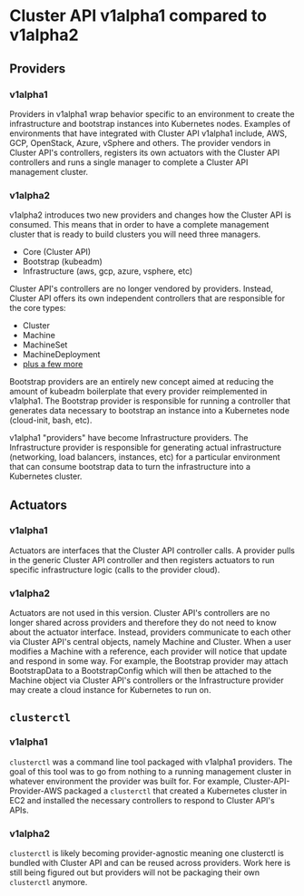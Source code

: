 # Cluster API v1alpha1 compared to v1alpha2

## Providers

### v1alpha1

Providers in v1alpha1 wrap behavior specific to an environment to create the infrastructure and bootstrap instances into
Kubernetes nodes. Examples of environments that have integrated with Cluster API v1alpha1 include, AWS, GCP, OpenStack,
Azure, vSphere and others. The provider vendors in Cluster API's controllers, registers its own actuators with the
Cluster API controllers and runs a single manager to complete a Cluster API management cluster.

### v1alpha2

v1alpha2 introduces two new providers and changes how the Cluster API is consumed. This means that in order to have a
complete management cluster that is ready to build clusters you will need three managers.

* Core (Cluster API)
* Bootstrap (kubeadm)
* Infrastructure (aws, gcp, azure, vsphere, etc)

Cluster API's controllers are no longer vendored by providers. Instead, Cluster API offers its own independent
controllers that are responsible for the core types:

* Cluster
* Machine
* MachineSet
* MachineDeployment
* [plus a few more](../../pkg/apis/cluster/v1alpha2)

Bootstrap providers are an entirely new concept aimed at reducing the amount of kubeadm boilerplate that every provider
reimplemented in v1alpha1. The Bootstrap provider is responsible for running a controller that generates data necessary
to bootstrap an instance into a Kubernetes node (cloud-init, bash, etc).

v1alpha1 "providers" have become Infrastructure providers. The Infrastructure provider is responsible for generating
actual infrastructure (networking, load balancers, instances, etc) for a particular environment that can consume
bootstrap data to turn the infrastructure into a Kubernetes cluster.

## Actuators

### v1alpha1

Actuators are interfaces that the Cluster API controller calls. A provider pulls in the generic Cluster API controller
and then registers actuators to run specific infrastructure logic (calls to the provider cloud).
 
### v1alpha2

Actuators are not used in this version. Cluster API's controllers are no longer shared across providers and therefore
they do not need to know about the actuator interface. Instead, providers communicate to each other via Cluster API's
central objects, namely Machine and Cluster. When a user modifies a Machine with a reference, each provider will notice
that update and respond in some way. For example, the Bootstrap provider may attach BootstrapData to a BootstrapConfig
which will then be attached to the Machine object via Cluster API's controllers or the Infrastructure provider may
create a cloud instance for Kubernetes to run on.

## `clusterctl`

### v1alpha1

`clusterctl` was a command line tool packaged with v1alpha1 providers. The goal of this tool was to go from nothing to a
running management cluster in whatever environment the provider was built for. For example, Cluster-API-Provider-AWS
packaged a `clusterctl` that created a Kubernetes cluster in EC2 and installed the necessary controllers to respond to 
Cluster API's APIs.

### v1alpha2

`clusterctl` is likely becoming provider-agnostic meaning one clusterctl is bundled with Cluster API and can be reused 
across providers. Work here is still being figured out but providers will not be packaging their own `clusterctl`
anymore.
